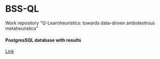 # BSS-QL
Work repository "Q-Learnheuristics: towards data-driven ambidextrous metaheuristics"


#### PostgresSQL database with results

[Link](https://drive.google.com/drive/folders/18wT7QR2sTjM_nvYwLpn9t8XUiuRxlN0w?usp=sharing)
